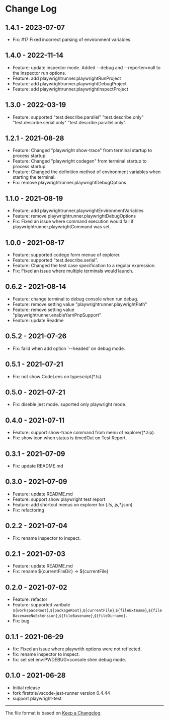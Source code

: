 # Change Log

## 1.4.1 - 2023-07-07

- Fix: #17 Fixed incorrect parsing of environment variables.


## 1.4.0 - 2022-11-14

- Feature: update inspector mode. Added --debug and --reporter=null to the inspector run options.
- Feature: add playwrightrunner.playwrightRunProject
- Feature: add playwrightrunner.playwrightDebugProject
- Feature: add playwrightrunner.playwrightInspectProject

## 1.3.0 - 2022-03-19

- Feature: supported "test.describe.parallel" "test.describe.only" "test.describe.serial.only" "test.describe.parallel.only".

## 1.2.1 - 2021-08-28

- Feature: Changed "playwright show-trace" from terminal startup to process startup.
- Feature: Changed "playwright codegen" from terminal startup to process startup.
- Feature: Changed the definition method of environment variables when starting the terminal.
- Fix: remove playwrightrunner.playwrightDebugOptions

## 1.1.0 - 2021-08-19

- Feature: add playwrightrunner.playwrightEnvironmentVariables
- Feature: remove playwrightrunner.playwrightDebugOptions
- Fix: Fixed an issue where command execution would fail if playwrightrunner.playwrightCommand was set.

## 1.0.0 - 2021-08-17

- Feature: supported codege form menue of explorer.
- Feature: supported "test.describe.serial".
- Feature: Changed the test case specification to a regular expression.
- Fix: Fixed an issue where multiple terminals would launch.

## 0.6.2 - 2021-08-14

- Feature: change terminal to debug console when run debug.
- Feature: remove setting value "playwrightrunner.playwrightPath"
- Feature: remove setting value "playwrightrunner.enableYarnPnpSupport"
- Feature: update Readme

## 0.5.2 - 2021-07-26

- Fix: faild when add option '--headed' on debug mode.

## 0.5.1 - 2021-07-21

- Fix: not show CodeLens on typescript(*.ts).

## 0.5.0 - 2021-07-21

- Fix: diseble jest mode. suported only playwright mode.

## 0.4.0 - 2021-07-11

- Feature: support show-trace command from menu of explorer(*.zip).
- Fix: show icon when status is timedOut on Test Report.

## 0.3.1 - 2021-07-09

- Fix: update README.md

## 0.3.0 - 2021-07-09

- Feature: update README.md
- Feature: support show playwright test report
- Feature: add shortcut menus on explorer for (*.ts,*.js,*.json)
- Fix: refactoring

## 0.2.2 - 2021-07-04

- Fix: rename inspector to inspect.

## 0.2.1 - 2021-07-03

- Feature: update README.md
- Fix: rename ${currentFileDir} -> ${currentFile}

## 0.2.0 - 2021-07-02

- Feature: refactor
- Feature: supported varibale ``${workspaceRoot}``,``${packageRoot}``,``${currentFile}``,``${fileExtname}``,``${fileBasenameNoExtension}``,``${fileBasename}``,``${fileDirname}``.
- Fix: bug
  
## 0.1.1 - 2021-06-29

- fix: Fixed an issue where playwrith options were not reflected.
- fix: rename inspector to inspect.
- fix: set set env:PWDEBUG=console shen debug mode.

## 0.1.0 - 2021-06-28

- Initial release
- fork firsttris/vscode-jest-runner version 0.4.44
- support playwright-test

---

The file format is based on [Keep a Changelog](http://keepachangelog.com/).
